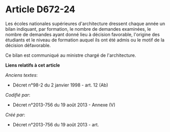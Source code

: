 # Article D672-24

Les écoles nationales supérieures d'architecture dressent chaque année un bilan indiquant, par formation, le nombre de
demandes examinées, le nombre de demandes ayant donné lieu à décision favorable, l'origine des étudiants et le niveau de
formation auquel ils ont été admis ou le motif de la décision défavorable.

Ce bilan est communiqué au ministre chargé de l'architecture.

**Liens relatifs à cet article**

_Anciens textes_:

  - Décret n°98-2 du 2 janvier 1998 - art. 12 (Ab)

_Codifié par_:

  - Décret n°2013-756 du 19 août 2013 -  Annexe (V)

_Créé par_:

  - Décret n°2013-756 du 19 août 2013 - art.
